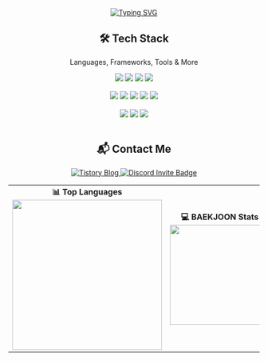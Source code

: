 <div align ="center">
        <a href="https://git.io/typing-svg">
                <img src="https://readme-typing-svg.demolab.com/?lines=Welcome+to+Znsim+Github;Nice+to+meet+you!!" alt="Typing SVG" />
        </a>
</div>

<div align="center">

  <h2>🛠 Tech Stack</h2>
  <p>Languages, Frameworks, Tools & More</p>

  <!-- Languages -->
  <img src="https://img.shields.io/badge/HTML5-%23E34F26.svg?style=for-the-badge&logo=html5&logoColor=white"/>
  <img src="https://img.shields.io/badge/CSS3-%231572B6.svg?style=for-the-badge&logo=css3&logoColor=white"/>
  <img src="https://img.shields.io/badge/JavaScript-%23323330.svg?style=for-the-badge&logo=javascript&logoColor=%23F7DF1E"/>
  <img src="https://img.shields.io/badge/Python-3670A0?style=for-the-badge&logo=python&logoColor=ffdd54"/>
  <br/><br/>

  <!-- Frameworks, Platforms and Libraries -->
  <img src="https://img.shields.io/badge/React-%2320232a.svg?style=for-the-badge&logo=react&logoColor=%2361DAFB"/>
  <img src="https://img.shields.io/badge/Vite-%23646CFF.svg?style=for-the-badge&logo=vite&logoColor=white"/>
  <img src="https://img.shields.io/badge/MUI-%230081CB.svg?style=for-the-badge&logo=mui&logoColor=white"/>
  <img src="https://img.shields.io/badge/Node.js-6DA55F?style=for-the-badge&logo=node.js&logoColor=white"/>
  <img src="https://img.shields.io/badge/NPM-%23CB3837.svg?style=for-the-badge&logo=npm&logoColor=white"/>
  <br/><br/>

  <!-- DB -->
  <img src="https://img.shields.io/badge/Postgres-%23316192.svg?style=for-the-badge&logo=postgresql&logoColor=white"/>
  <!-- Design -->
  <img src="https://img.shields.io/badge/Figma-%23F24E1E.svg?style=for-the-badge&logo=figma&logoColor=white"/>
  <!-- OS -->
  <img src="https://img.shields.io/badge/Windows-0078D6?style=for-the-badge&logo=windows&logoColor=white"/>
  <br/><br/>

</div>


<div align="center">
        <!--Social-->
                <h2>📬 Contact Me </h2>
                <!--blog-->
                  <a href="https://znsim.tistory.com/" target="_blank">
                    <img src="https://img.shields.io/badge/Blog-Tistory-%23EC654B?style=for-the-badge&logo=tistory&logoColor=white" alt="Tistory Blog"/>
                  </a>
                <!--Discord-->
                  <a href="https://discord.gg/5hj8Dd5U" target="_blank">
                    <img src="https://img.shields.io/badge/Join%20Discord-5865F2?style=for-the-badge&logo=discord&logoColor=white" alt="Discord Invite Badge"/>
                  </a>

</div>


<table align="center">
  <tr>
    <td align="center">
      <strong>📊 Top Languages</strong><br/>
      <img src="https://github-readme-stats.vercel.app/api/top-langs/?username=Znsim&hide_progress=true" width="300"/>
    </td>
    <td align="center">
      <strong>💻 BAEKJOON Stats</strong><br/>
      <a href="https://solved.ac/taldkdus1">
        <img src="http://mazassumnida.wtf/api/generate_badge?boj=taldkdus1" width="200"/>
      </a>
    </td>
  </tr>
</table>






